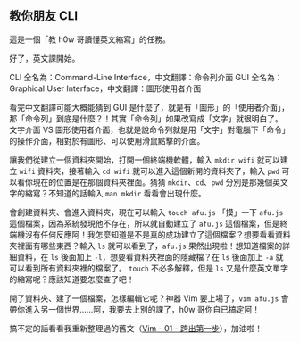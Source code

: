 ## 教你朋友 CLI

這是一個「教 h0w 哥讀懂英文縮寫」的任務。

好了，英文課開始。

CLI 全名為：Command-Line Interface，中文翻譯：命令列介面
GUI 全名為：Graphical User Interface，中文翻譯：圖形使用者介面

看完中文翻譯可能大概能猜到 GUI 是什麼了，就是有「圖形」的「使用者介面」，那「命令列」到底是什麼？！其實「命令列」如果改寫成「文字」就很明白了。
文字介面 VS 圖形使用者介面，也就是說命令列就是用「文字」對電腦下「命令」的操作介面，相對於有圖形、可以使用滑鼠點擊的介面。

讓我們從建立一個資料夾開始，打開一個終端機軟體，輸入 `mkdir wifi` 就可以建立 `wifi` 資料夾，接著輸入 `cd wifi` 就可以進入這個新開的資料夾了，輸入 `pwd` 可以看你現在的位置是在那個資料夾裡面。猜猜 `mkdir`、`cd`、`pwd` 分別是那幾個英文字的縮寫？不知道的話輸入 `man mkdir` 看看會出現什麼。

會創建資料夾、會進入資料夾，現在可以輸入 `touch afu.js` 「摸」一下 `afu.js` 這個檔案，因為系統發現他不存在，所以就自動建立了 `afu.js` 這個檔案，但是終端機沒有任何反應阿！我怎麼知道是不是真的成功建立了這個檔案？想要看看資料夾裡面有哪些東西？輸入 `ls` 就可以看到了，`afu.js` 果然出現啦！想知道檔案的詳細資料，在 `ls` 後面加上 `-l`，想要看資料夾裡面的隱藏檔？在 `ls` 後面加上 `-a` 就可以看到所有資料夾裡的檔案了。
`touch` 不必多解釋，但是 `ls` 又是什麼英文單字的縮寫呢？應該知道要怎麼查了吧！

開了資料夾、建了一個檔案，怎樣編輯它呢？神器 Vim 要上場了，`vim afu.js` 會帶你進入另一個世界……阿，我要去上別的課了，h0w 哥你自已搞定阿！

搞不定的話看看我重新整理過的舊文（[Vim - 01 - 跨出第一步](https://jas0nhuang.github.io/2015/03/07/vim-01-first-step/)），加油啦！
